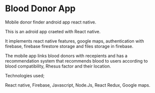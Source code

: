 # Blood Donor App

Mobile donor finder android app react native.

This is an adroid app craeted with React native.

It implements react native features, google maps, authentication with firebase, firebase firestore storage and files storage in firebase.

The mobile app links blood donors with recepients and has a recommendation system that recommends blood to users according to blood compatibility, Rhesus factor and their location.

Technologies used;

React native, Firebase, Javascript, Node.Js, React Redux, Google maps.
